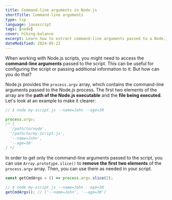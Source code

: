 ```yaml
---
title: Command-line arguments in Node.js
shortTitle: Command-line arguments
type: tip
language: javascript
tags: [node]
cover: hiking-balance
excerpt: Learn how to extract command-line arguments passed to a Node.js script.
dateModified: 2024-05-22
---
```


When working with Node.js scripts, you might need to access the **command-line arguments** passed to the script. This can be useful for configuring the script or passing additional information to it. But how can you do that?

Node.js provides the `process.argv` array, which contains the command-line arguments passed to the Node.js process. The first two elements of the array are the **path of the Node.js executable** and the **file being executed**. Let's look at an example to make it clearer:

```js
// $ node my-script.js --name=John --age=30

process.argv;
/* [
  '/path/to/node',
  '/path/to/my-script.js',
  '--name=John',
  '--age=30'
] */
```

In order to get only the command-line arguments passed to the script, you can use `Array.prototype.slice()` to **remove the first two elements** of the `process.argv` array. Then, you can use them as needed in your script.

```js
const getCmdArgs = () => process.argv.slice(2);

// $ node my-script.js --name=John --age=30
getCmdArgs(); // ['--name=John', '--age=30']
```
